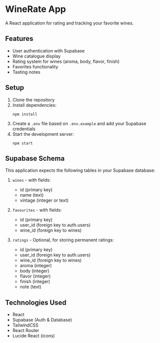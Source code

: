 # WineRate App

A React application for rating and tracking your favorite wines.

## Features

- User authentication with Supabase
- Wine catalogue display
- Rating system for wines (aroma, body, flavor, finish)
- Favorites functionality
- Tasting notes

## Setup

1. Clone the repository
2. Install dependencies:
   ```
   npm install
   ```
3. Create a `.env` file based on `.env.example` and add your Supabase credentials
4. Start the development server:
   ```
   npm start
   ```

## Supabase Schema

This application expects the following tables in your Supabase database:

1. `wines` - with fields:
   - id (primary key)
   - name (text)
   - vintage (integer or text)

2. `favourites` - with fields:
   - id (primary key)
   - user_id (foreign key to auth.users)
   - wine_id (foreign key to wines)

3. `ratings` - Optional, for storing permanent ratings:
   - id (primary key)
   - user_id (foreign key to auth.users)
   - wine_id (foreign key to wines)
   - aroma (integer)
   - body (integer)
   - flavor (integer)
   - finish (integer)
   - note (text)

## Technologies Used

- React
- Supabase (Auth & Database)
- TailwindCSS
- React Router
- Lucide React (icons)